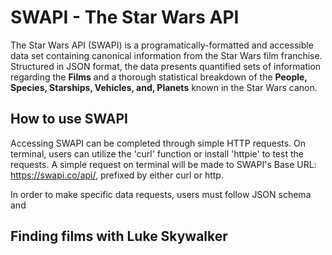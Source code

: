 # SWAPI - The Star Wars API

The Star Wars API (SWAPI) is a programatically-formatted and accessible data set containing canonical information from the Star Wars film franchise. Structured in JSON format, the data presents quantified sets of information regarding the <strong>Films</strong> and a thorough statistical breakdown of the <strong>People, Species, Starships, Vehicles, and, Planets</strong> known in the Star Wars canon.

## How to use SWAPI

Accessing SWAPI can be completed through simple HTTP requests. On terminal, users can utilize the 'curl' function or install 'httpie' to test the requests. A simple request on terminal will be made to SWAPI's Base URL: https://swapi.co/api/, prefixed by either curl or http. 

In order to make specific data requests, users must follow JSON schema and 


## Finding films with Luke Skywalker
